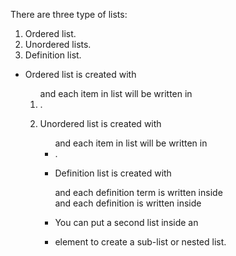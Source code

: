 There are three type of lists:
1. Ordered list.
2. Unordered lists.
3. Definition list.

* Ordered list is created with <ol> and each item in list will be written in <li>.
* Unordered list is created with <ul> and each item in list will be written in <li>.
* Definition list is created with <dl> and each definition term is written inside <dt> and each definition is written inside <dd>

* You can put a second list inside an <li> element to create a sub-list or nested list.
